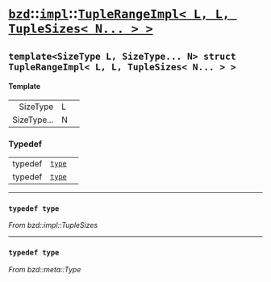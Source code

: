 # [`bzd`](../../../index.md)::[`impl`](../../index.md)::[`TupleRangeImpl< L, L, TupleSizes< N... > >`](../index.md)

## `template<SizeType L, SizeType... N> struct TupleRangeImpl< L, L, TupleSizes< N... > >`

#### Template
||||
|---:|:---|:---|
|SizeType|L||
|SizeType...|N||
### Typedef
||||
|---:|:---|:---|
|typedef|[`type`](.)||
|typedef|[`type`](.)||
------
### `typedef type`
*From bzd::impl::TupleSizes*


------
### `typedef type`
*From bzd::meta::Type*


